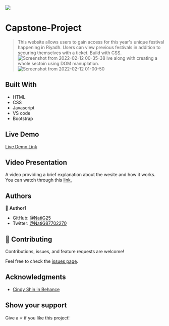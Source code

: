 ![](https://img.shields.io/badge/Microverse-blueviolet)

# Capstone-Project

> This website allows users to gain access for this year's unique festival happening in Riyadh. Users can view previous festivals in addition to securing themselves with a ticket. Build with CSS.
![Screenshot from 2022-02-12 00-35-38](https://user-images.githubusercontent.com/86069740/153676668-1ba41fb8-4cd2-4658-ab55-f0d92b4808f6.png)
ive along with creating a whole sectoin using DOM manuplation.
![Screenshot from 2022-02-12 01-00-50](https://user-images.githubusercontent.com/86069740/153676678-c96e619d-9f39-453d-9660-10f6335c104e.png)

## Built With

- HTML
- CSS
- Javascript
- VS code
- Bootstrap

## Live Demo

[Live Demo Link](https://natig25.github.io/Riyadh-season/)

## Video Presentation

A video providing a brief explanation about the wesite and how it works. You can watch through this [link.](https://www.loom.com/share/2a218e4a6c2c4e08acef945f2ad51b96)

## Authors

👤 **Author1**

- GitHub: [@NatiG25](https://github.com/NatiG25)
- Twitter: [@NatiG87702270](https://twitter.com/NatiG87702270)

## 🤝 Contributing

Contributions, issues, and feature requests are welcome!

Feel free to check the [issues page](../../issues/).

## Acknowledgments

- [Cindy Shin in Behance](https://www.behance.net/gallery/29845175/CC-Global-Summit-2015)

## Show your support

Give a ⭐️ if you like this project!
